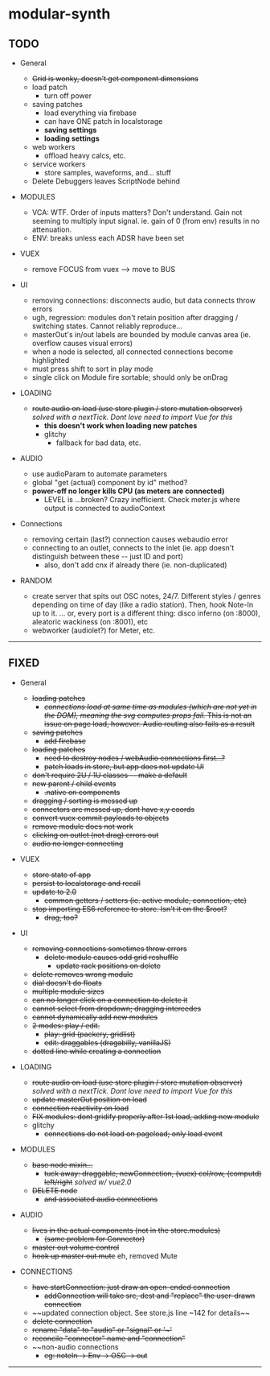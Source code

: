 # modular-synth

## TODO

- General
  - ~~Grid is wonky, doesn't get component dimensions~~
  - load patch
    - turn off power
  - saving patches
    - load everything via firebase
    - can have ONE patch in localstorage
    - **saving settings**
    - **loading settings**
  - web workers
    - offload heavy calcs, etc.
  - service workers
    - store samples, waveforms, and... stuff
  - Delete Debuggers leaves ScriptNode behind


- MODULES
  - VCA: WTF. Order of inputs matters? Don't understand. Gain not seeming to multiply input signal. ie. gain of 0 (from env) results in no attenuation.
  - ENV: breaks unless each ADSR have been set


- VUEX
  - remove FOCUS from vuex --> move to BUS


- UI
  - removing connections: disconnects audio, but data connects throw errors
  - ugh, regression: modules don't retain position after dragging / switching states. Cannot reliably reproduce...
  - masterOut's in/out labels are bounded by module canvas area (ie. overflow causes visual errors)
  - when a node is selected, all connected connections become highlighted
  - must press shift to sort in play mode
  - single click on Module fire sortable; should only be onDrag


- LOADING
  - ~~route audio on load (use store plugin / store mutation observer)~~ _solved with a nextTick. Dont love need to import Vue for this_
    - **this doesn't work when loading new patches**
    - glitchy
      - fallback for bad data, etc.


- AUDIO
  - use audioParam to automate parameters
  - global "get (actual) component by id" method?
  - **power-off no longer kills CPU (as meters are connected)**
    - LEVEL is ...broken? Crazy inefficient. Check meter.js where output is connected to audioContext


- Connections
  - removing certain (last?) connection causes webaudio error
  - connecting to an outlet, connects to the inlet (ie. app doesn't distinguish between these -- just ID and port)
    - also, don't add cnx if already there (ie. non-duplicated)


- RANDOM
  - create server that spits out OSC notes, 24/7. Different
    styles / genres depending on time of day (like a radio
    station). Then, hook Note-In up to it.
    ... or, every port is a different thing: disco inferno (on :8000), aleatoric wackiness (on :8001), etc
  - webworker (audiolet?) for Meter, etc.

---------------


  ## FIXED


  - General
    - ~~loading patches~~
      - ~~*connections load at same time as modules (which are not yet in the DOM), meaning the svg computes props fail.* This is not an issue on page load, however. Audio routing also fails as a result~~
    - ~~saving patches~~
      - ~~add firebase~~
    - ~~loading patches~~
      - ~~need to destroy nodes / webAudio connections first...?~~
      - ~~patch loads in store, but app does not update UI~~
    - ~~don't require 2U / 1U classes -- make a default~~
    - ~~new parent / child events~~
      - ~~.native on components~~
    - ~~dragging / sorting is messed up~~
    - ~~connectors are messed up, dont have x,y coords~~
    - ~~convert vuex commit payloads to objects~~
    - ~~remove module does not work~~
    - ~~clicking on outlet (not drag) errors out~~
    - ~~audio no longer connecting~~


  - VUEX
    - ~~store state of app~~
    - ~~persist to localstorage and recall~~
    - ~~update to 2.0~~
      - ~~common getters / setters (ie. active module, connection, etc)~~
    - ~~stop importing ES6 reference to store. Isn't it on the $root?~~
      - ~~drag, too?~~


  - UI
    - ~~removing connections sometimes throw errors~~
      - ~~delete module causes odd grid reshuffle~~
        - ~~update rack positions on delete~~
    - ~~delete removes wrong module~~
    - ~~dial doesn't do floats~~
    - ~~multiple module sizes~~
    - ~~can no longer click on a connection to delete it~~
    - ~~cannot select from dropdown; dragging intercedes~~
    - ~~cannot dynamically add new modules~~
    - ~~2 modes: play / edit.~~
      - ~~play: grid (packery, gridlist)~~
      - ~~edit: draggables (dragabilly, vanillaJS)~~
    - ~~dotted line while creating a connection~~


  - LOADING
    - ~~route audio on load (use store plugin / store mutation observer)~~ _solved with a nextTick. Dont love need to import Vue for this_
    - ~~update masterOut position on load~~
    - ~~connection reactivity on load~~
    - ~~FIX modules: dont gridify properly after 1st load, adding new module~~
    - glitchy
      - ~~connections do not load on pageload; only load event~~


  - MODULES
    - ~~base node mixin...~~
      - ~~tuck away: draggable, newConnection, (vuex) col/row, (computd) left/right~~ _solved w/ vue2.0_
    - ~~DELETE node~~
      - ~~and associated audio connections~~


  - AUDIO
    - ~~lives in the actual components (not in the store.modules)~~
      - ~~(same problem for Connector)~~
    - ~~master out volume control~~
    - ~~hook up master out mute~~ eh, removed Mute


  - CONNECTIONS
    - ~~have startConnection: just draw an open-ended connection~~
      - ~~addConnection will take src, dest and "replace" the user-drawn connection~~
    - ~~updated connection object. See store.js line ~142 for details~~
    - ~~delete connection~~
    - ~~rename "data" to "audio" or "signal" or '~'~~
    - ~~reconcile "connector" name and "connection"~~
    - ~~non-audio connections
      - ~~eg: noteIn -> Env -> OSC -> out~~


  ---------------

